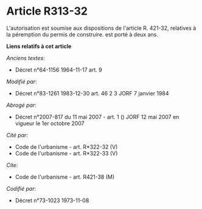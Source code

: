 # Article R313-32

L'autorisation est soumise aux dispositions de l'article R. 421-32, relatives à la péremption du permis de construire. est
porté à deux ans.

**Liens relatifs à cet article**

_Anciens textes_:

  - Décret n°64-1156 1964-11-17 art. 9

_Modifié par_:

  - Décret n°83-1261 1983-12-30 art. 46 2 3 JORF 7 janvier 1984

_Abrogé par_:

  - Décret n°2007-817 du 11 mai 2007 - art. 1 () JORF 12 mai 2007 en vigueur le 1er octobre 2007

_Cité par_:

  - Code de l'urbanisme - art. R*322-32 (V)
  - Code de l'urbanisme - art. R*322-33 (V)

_Cite_:

  - Code de l'urbanisme - art. R421-38 (M)

_Codifié par_:

  - Décret n°73-1023 1973-11-08
